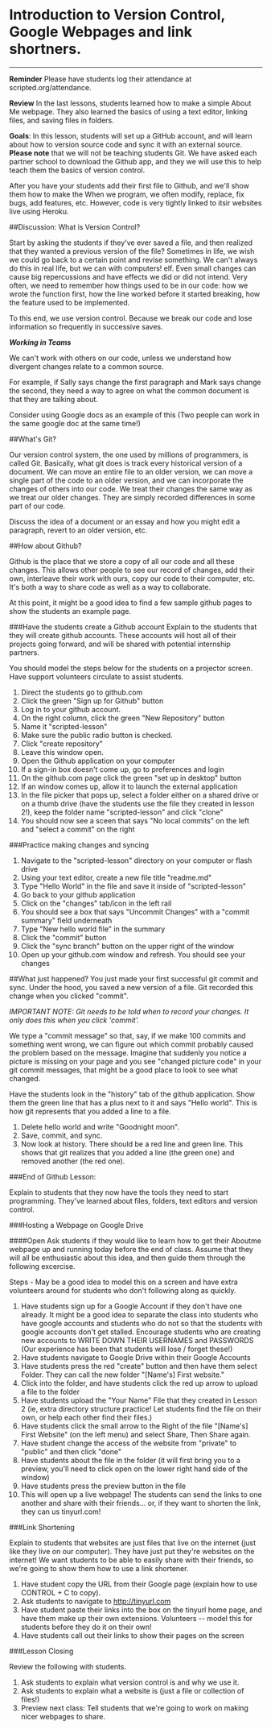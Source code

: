 # Introduction to Version Control, Google Webpages and link shortners.

-----------------
**Reminder** Please have students log their attendance at scripted.org/attendance.

**Review** In the last lessons, students learned how to make a simple About Me webpage. They also learned the basics of using a text editor, linking files, and saving files in folders.

**Goals**: In this lesson, students will set up a GitHub account, and will learn about how to version source code and sync it with an external source.  **Please note** that we will not be teaching students Git.  We have asked each partner school to download the Github app, and they we will use this to help teach them the basics of version control.  

After you have your students add their first file to Github, and we'll show them how to make the
When we program, we often modify, replace, fix bugs, add features, etc. However, code is very tightly linked to itsir websites live using Heroku.


##Discussion: What is Version Control?

Start by asking the students if they've ever saved a file, and then realized that they wanted a previous version of the file? Sometimes in life, we wish we could go back to a certain point and revise something. We can't always do this in real life, but we can with computers!
elf. Even small changes can cause big repercussions and have effects we did or did not intend. Very often, we need to remember how things used to be in our code: how we wrote the function first, how the line worked before it started breaking, how the feature used to be implemented. 

To this end, we use version control. Because we break our code and lose information so frequently in successive saves.

***Working in Teams***

We can't work with others on our code, unless we understand how divergent changes relate to a common source. 

For example, if Sally says change the first paragraph and Mark says change the second, they need a way to agree on what the common document is that they are talking about.  

Consider using Google docs as an example of this (Two people can work in the same google doc at the same time!)

##What's Git?

Our version control system, the one used by millions of programmers, is called Git. Basically, what git does is track every historical version of a document. We can move an entire file to an older version, we can move a single part of the code to an older version, and we can incorporate the changes of others into our code. We treat their changes the same way as we treat our older changes. They are simply recorded differences in some part of our code.

Discuss the idea of a document or an essay and how you might edit a paragraph, revert to an older version, etc.

##How about Github?

Github is the place that we store a copy of all our code and all these changes. This allows other people to see our record of changes, add their own, interleave their work with ours, copy our code to their computer, etc. It's both a way to share code as well as a way to collaborate.

At this point, it might be a good idea to find a few sample github pages to show the students an example page.

###Have the students create a Github account
Explain to the students that they will create github accounts. These accounts will host all of their projects going forward, and will be shared with potential internship partners.

You should model the steps below for the students on a projector screen. Have support volunteers circulate to assist students.

1. Direct the students go to github.com
2. Click the green "Sign up for Github" button
3. Log in to your github account.
4. On the right column, click the green "New Repository" button
5. Name it "scripted-lesson"
6. Make sure the public radio button is checked.
7. Click "create repository"
8. Leave this window open.
9. Open the Github application on your computer
10. If a sign-in box doesn't come up, go to preferences and login
11. On the github.com page click the green "set up in desktop" button
12. If an window comes up, allow it to launch the external application
13. In the file picker that pops up, select a folder either on a shared drive or on a thumb drive (have the students use the file they created in lesson 2!), keep the folder name "scripted-lesson"  and click "clone"
14. You should now see a sceen that says "No local commits" on the left and "select a commit" on the right

###Practice making changes and syncing
1. Navigate to the "scripted-lesson" directory on your computer or flash drive
2. Using your text editor, create a new file title "readme.md"
3. Type "Hello World" in the file and save it inside of "scripted-lesson"
4. Go back to your github application
5. Click on the "changes" tab/icon in the left rail
6. You should see a box that says "Uncommit Changes" with a "commit summary" field underneath
7. Type "New hello world file" in the summary
8. Click the "commit" button
9. Click the "sync branch" button on the upper right of the window
10. Open up your github.com window and refresh. You should see your changes

##What just happened?
You just made your first successful git commit and sync. Under the hood, you saved a new version of a file. Git recorded this change when you clicked "commit". 

*IMPORTANT NOTE: Git needs to be told when to record your changes. It only does this when you click 'commit'.*

We type a "commit message" so that, say, if we make 100 commits and something went wrong, we can figure out which commit probably caused the problem based on the message. Imagine that suddenly you notice a picture is missing on your page and you see "changed picture code" in your git commit messages, that might be a good place to look to see what changed.

Have the students look in the "history" tab of the github application. Show them the green line that has a plus next to it and says "Hello world". This is how git represents that you added a line to a file.

1. Delete hello world and write "Goodnight moon". 
2. Save, commit, and sync.
3. Now look at history. There should be a red line and green line. This shows that git realizes that you added a line (the green one) and removed another (the red one).

###End of Github Lesson:

Explain to students that they now have the tools they need to start programming. They've learned about files, folders, text editors and version control. 

###Hosting a Webpage on Google Drive

####Open
	Ask students if they would like to learn how to get their Aboutme webpage up and running today before the end of class.
	Assume that they will all be enthusiastic about this idea, and then guide them through the following excercise.
	
Steps - May be a good idea to model this on a screen and have extra volunteers around for students who don't following along as quickly.

1. Have students sign up for a Google Account if they don't have one already.  It might be a good idea to separate the class into students who have google accounts and students who do not so that the students with google accounts don't get stalled.  Encourage students who are creating new accounts to WRITE DOWN THEIR USERNAMES and PASSWORDS (Our experience has been that students will lose / forget these!)
2. Have students navigate to Google Drive within their Google Accounts
3. Have students press the red "create" button and then have them select Folder. They can call the new folder "[Name's] First website."
4. Click into the folder, and have students click the red up arrow to upload a file to the folder
5. Have students upload the "Your Name" File that they created in Lesson 2 (ie, extra directory structure practice! Let students find the file on their own, or help each other find their files.)
6. Have students click the small arrow to the Right of the file "[Name's] First Website" (on the left menu) and select Share, Then Share again.
7. Have student change the access of the website from "private" to "public" and then click "done"
8. Have students about the file in the folder (it will first bring you to a preview, you'll need to click open on the lower right hand side of the window)
9. Have students press the preview button in the file
10. This will open up a live webpage!  The students can send the links to one another and share with their friends… or, if they want to shorten the link, they can us tinyurl.com!

###Link Shortening

Explain to students that websites are just files that live on the internet (just like they live on our computer).  They have just put they're websites on the internet!  We want students to be able to easily share with their friends, so we're going to show them how to use a link shortener.

1. Have student copy the URL from their Google page (explain how to use CONTROL + C to copy).
2. Ask students to navigate to http://tinyurl.com
3. Have student paste their links into the box on the tinyurl home page, and have them make up their own extensions. Volunteers -- model this for students before they do it on their own!
4. Have students call out their links to show their pages on the screen

###Lesson Closing

Review the following with students.

1. Ask students to explain what version control is and why we use it.
2. Ask students to explain what a website is (just a file or collection of files!)
3. Preview next class: Tell students that we're going to work on making nicer webpages to share.

